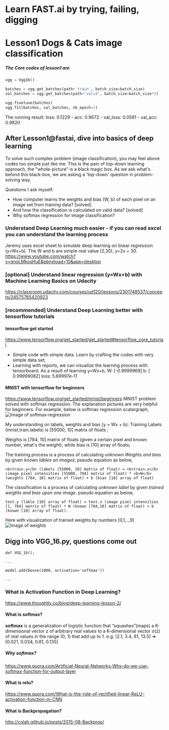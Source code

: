 # Learn FAST.ai by trying, failing, digging

# Lesson1 Dogs & Cats image classification

##### The Core codes of lesson1 are 

```python
vgg = Vgg16() 

batches = vgg.get_batches(path+'train', batch_size=batch_size) 
val_batches = vgg.get_batches(path+'valid', batch_size=batch_size*2)

vgg.finetune(batches) 
vgg.fit(batches, val_batches, nb_epoch=1)

```

The running result: loss: 0.1229 - acc: 0.9672 - val_loss: 0.0581 - val_acc: 0.9820

## After Lesson1@fastai, dive into basics of deep learning
To solve such complex problem (image classification), you may feel above codes too simple just like me. 
This is the pain of top-down learning approach, the "whole-picture" is a black magic box. As we ask what's behind this black-box, we are asking a 'top-down' question in problem-solving way.

Questions I ask myself:
- How computer learns the weights and bias (W, b) of each pixel on an image set from training data? [solved]
- And how the classification is calculated on valid data? [solved]
- Why softmax regression for image classification?

### Understand Deep Learning much easier - if you can read excel you can understand the learning process
Jeremy uses excel sheet to simulate deep learning on linear regression (y=Wx+b). The W and b are simple real value (2,30), y=2x + 30.
https://www.youtube.com/watch?v=qnoLMkosHuE&pbjreload=10&app=desktop

### [optional] Understand linear regression (y=Wx+b) with Machine Learning Basics on Udacity
https://classroom.udacity.com/courses/ud120/lessons/2301748537/concepts/24575785420923

### [recommended] Understand Deep Learning better with tensorflow tutorials
#### tensorflow get started
https://www.tensorflow.org/get_started/get_started#tensorflow_core_tutorial
- Simple code with simple data. Learn by crafting the codes with very simple data set;
- Learning with reports, we can visualize the learning process with tensorboard.
As a result of learning y=Wx+b, W: [-0.9999969] b: [ 0.99999082] loss: 5.69997e-11

#### MNIST with tensorflow for beginners
https://www.tensorflow.org/get_started/mnist/beginners
MNIST problem solved with softmax regression. The explanation pictures are very helpful for beginners. For example, below is softmax regression scalargraph,
![Image of softmax-regression](https://www.tensorflow.org/images/softmax-regression-scalargraph.png)

My understanding on labels, weights and bias (y = Wx + b):
Training Labels (mnist.train.labels) is [55000, 10] matrix of floats ;

Weights is [784, 10] matrix of floats (given a certain pixel and known number, what's the weight); while bias is [10] array of floats;

The training process is a process of calculating *unknown Weights and bias* by given *known lables on images*; pseudo equation as below,
```
<b>train.y</b> (labels [55000, 10] matrix of float) = <b>train.x</b> (image pixel intensities [55000, 784] matrix of float) * <b>W</b> (weights [784, 10] matrix of float) + b (bias [10] array of float)
```

The classification is a process of calculating *unknown label* by given *trained weights and bias upon one image*. pseudo equation as below, 
```
test.y (lable [10] array of float) = test.x (image pixel intensities [1, 784] matrix of float) * W (known [784,10] matrix of float) + b (known [10] array of float).
```

Here with visualization of trained weights by numbers [0,1,..,9]
![Image of weights](https://www.tensorflow.org/images/softmax-weights.png)

## Digg into VGG_16.py, questions come out

```
def VGG_16();

...

model.add(Dense(1000, activation='softmax'))

...

```

### What is Activation Function in Deep Learning?
https://www.thoughtly.co/blog/deep-learning-lesson-2/

#### What is softmax?
<p><b>softmax</b> is a generalization of logistic function that “squashes”(maps) a K-dimensional vector z of arbitrary real values to a K-dimensional vector σ(z) of real values in the range (0, 1) that add up to 1.
e.g. [2.1, 3.4, 81, 13.5] => [0.021, 0.034, 0.81, 0.135]</p>

##### Why softmax?
https://www.quora.com/Artificial-Neural-Networks-Why-do-we-use-softmax-function-for-output-layer

#### What is relu?
https://www.quora.com/What-is-the-role-of-rectified-linear-ReLU-activation-function-in-CNN

#### What is Backpropagation?
http://colah.github.io/posts/2015-08-Backprop/
